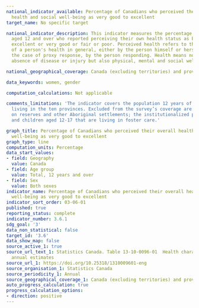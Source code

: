 ```yaml
---
national_indicator_available: Percentage of Canadians who perceived their overall
  health and social well-being as very good to excellent
target_name: No specific target

national_indicator_description: This indicator measures the percentage of Canadians
  aged 12 and over who reported perceiving their own health status as being either
  excellent or very good or fair or poor. Perceived health refers to the perception
  of a person's health in general, either by the person himself or herself, or, in
  the case of proxy response, by the person responding. Health means not only the
  absence of disease or injury but also physical, mental and social well-being.

national_geographical_coverage: Canada (excluding territories) and provinces

data_keywords: women, gender

computation_calculations: Not applicable

comments_limitations: 'The indicator covers the population 12 years of age and over
  living in the ten provinces. Excluded from the survey’s coverage are: persons living
  on reserves and other Aboriginal settlements; the institutionalized population,
  and children aged 12-17 that are living in foster care.'

graph_title: Percentage of Canadians who perceived their overall health and social
  well-being as very good to excellent
graph_type: line
computation_units: Percentage
data_start_values:
- field: Geography
  value: Canada
- field: Age group
  value: Total, 12 years and over
- field: Sex
  value: Both sexes
indicator_name: Percentage of Canadians who perceived their overall health and social
  well-being as very good to excellent
indicator_sort_order: 03-06-01
published: true
reporting_status: complete
indicator_number: 3.6.1
sdg_goal: '3'
data_non_statistical: false
target_id: '3.6'
data_show_map: false
source_active_1: true
source_url_text_1: Statistics Canada. Table 13-10-0096-01  Health characteristics,
  annual estimates
source_url_1: https://doi.org/10.25318/1310009601-eng
source_organisation_1: Statistics Canada
source_periodicity_1: Annual
source_geographical_coverage_1: Canada (excluding territories) and provinces
auto_progress_calculation: true
progress_calculation_options:
- direction: positive
---
```

